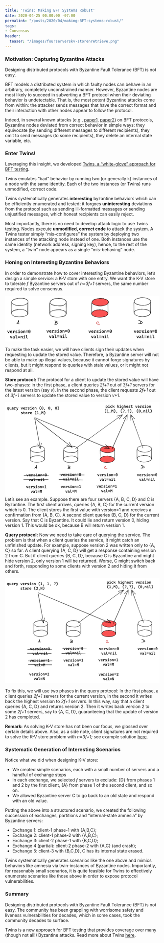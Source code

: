 ```yaml
---
title: 'Twins: Making BFT Systems Robust'
date: 2020-04-25 00:00:00 -07:00
permalink: "/posts/2020/04/making-BFT-systems-robust/"
tags:
- Consensus
header:
  teaser: "/images/fourserverskv-storenretrieve.png"
---
```


### **Motivation: Capturing Byzantine Attacks**

Designing distributed protocols with Byzantine Fault Tolerance (BFT) is not easy.

BFT models a distributed system in which faulty nodes can behave in an arbitrary, completely unconstrained manner. However, Byzantine nodes are most likely to succeed in subverting a BFT protocol when their deviating behavior is undetectable. That is, the most potent Byzantine attacks come from within: the attacker sends messages that have the correct format and their interaction with other nodes appear to follow the protocol.

Indeed, in several known attacks (e.g., [paper1](https://arxiv.org/abs/1712.01367), [paper2](https://eprint.iacr.org/2019/1484)) on BFT protocols, Byzantine nodes deviated from correct behavior in simple ways: they equivocate (by sending different messages to different recipients), they omit to send messages (to some recipients), they delete an internal state variable, etc.

### **Enter Twins!**

Leveraging this insight, we developed  [Twins, a “white-glove” approach for BFT testing](https://arxiv.org/pdf/2004.10617.pdf).

Twins emulates “bad” behavior by running two (or generally  k) instances of a node with the same identity. Each of the two instances (or Twins) runs unmodified, correct code.

Twins systematically generates **interesting** byzantine behaviors which can be efficiently enumerated and tested; it forgoes **uninteresting** deviations from the protocol such as sending ill-formatted messages or sending unjustified messages, which honest recipients can easily reject.

Most importantly, there is no need to develop attack logic to use Twins testing. Nodes execute **unmodified, correct code** to attack the system. A Twins tester simply “mis-configures” the system by deploying two instances of the attacking node instead of one. Both instances use the same identity (network address, signing key), hence, to the rest of the system, a “twin” node appears as a single “mis-behaving” node.

### **Honing on Interesting Byzantine Behaviors**

In order to demonstrate how to cover interesting Byzantine behaviors, let’s design a simple service: a K-V store with one entry. We want the K-V store to tolerate _f_ Byzantine servers out of _n=3f+1_ servers, the same number required to solve consensus.

![fourserversKV](/images/fourserverskv.png)

To make the task easier, we will have clients sign their updates when requesting to update the stored value. Therefore, a Byzantine server will not be able to make up illegal values, because it cannot forge signatures by clients, but it might respond to queries with stale values, or it might not respond at all.

**Store protocol:** The protocol for a client to update the stored value will have two-phases: in the first phase, a client queries _2f+1_ out of _3f+1_ servers for the latest version (say _v_). In the second phase, the client requests _2f+1_ out of _3f+1_ servers to update the stored value to version _v_+1.

![fourserversKV-storeNretrieve](/images/fourserverskv-storenretrieve.png)
Let’s see an example. Suppose there are four servers {A, B, C, D} and C is Byzantine. The first client arrives, queries {A, B, C} for the current version which is 0. The client stores the first value with version=1 and receives a confirmation from {A, B, C}. A second client queries {B, C, D} for the current version. Say that C is Byzantine. It could lie and return version 0, hiding version 1. This would be ok, because B will return version 1.

**Query protocol:** Now we need to take care of querying the service. The problem is that when a client queries the service, it might catch an unfinished update. For example, suppose version 2 was written only to {A, C} so far. A client querying {A, C, D} will get a response containing version 2 from C. But if client queries {B, C, D}, because C is Byzantine and might hide version 2, only version 1 will be returned. Worse, C might switch back and forth, responding to some clients with version 2 and hiding it from others.

![fourservierKV-storeNretrieve2](/images/fourservierkv-storenretrieve2.png)

To fix this, we will use two phases in the query protocol: In the first phase, a client queries _2f+1_ servers for the current version, in the second it writes back the highest version to _2f+1_ servers. In this way, say that a client queries {A, C, D} and returns version 2. Then it writes back version 2 to some _2f+1_ servers, say to {A, C, D}, guaranteeing that the update of version 2 has completed.

**Remark:** As solving K-V store has not been our focus, we glossed over certain details above. Also, as a side note, client signatures are not required to solve the K-V store problem with _n=3f+1;_ see example solution [here](https://dahliamalkhi.files.wordpress.com/2015/12/byzdp-podc2004.pdf).

### **Systematic Generation of Interesting Scenarios**

Notice what we did when designing K-V store:

-   We created simple scenarios, each with a small number of servers and a handful of exchange steps
-   In each exchange, we selected _f_ servers to exclude: {D} from phases 1 and 2 by the first client, {A} from phase 1 of the second client, and so on.
-   We allowed Byzantine server C to go back to an old state and respond with an old value.

Putting the above into a structured scenario, we created the following succession of exchanges, partitions and “internal-state amnesia” by Byzantine servers:

-   Exchange 1: client-1 phase-1 with {A,B,C};
-   Exchange 2: client-1 phase-2 with {A,B,C};
-   Exchange 3: client-2 phase-1 with {B,C,D};
-   Exchange 4 (partial): client-2 phase-2 with {A,C} (and crash);
-   Exchange 5: client-3 with {B,C,D}, C has its internal state erased.

Twins systematically generates scenarios like the one above and mimics behaviors like amnesia via twin-instances of Byzantine nodes. Importantly, for reasonably small scenarios, it is quite feasible for Twins to effectively enumerate scenarios like those above in order to expose protocol vulnerabilities.

### **Summary**

Designing distributed protocols with Byzantine Fault Tolerance (BFT) is not easy. The community has been grappling with worrisome safety and liveness vulnerabilities for decades, which in some cases, took the community decades to surface.

Twins is a new approach for BFT testing that provides coverage over many (though not all!) Byzantine attacks. Read more about Twins [here](https://arxiv.org/pdf/2004.10617.pdf).

